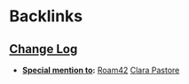 
# Backlinks
## [Change Log](<Change Log.md>)
- **[Special mention to](<Special mention to.md>):** [Roam42](<Roam42.md>) [Clara Pastore](<Clara Pastore.md>)

